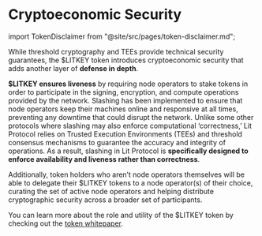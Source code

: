 # Cryptoeconomic Security

import TokenDisclaimer from "@site/src/pages/token-disclaimer.md";


While threshold cryptography and TEEs provide technical security guarantees, the $LITKEY token introduces cryptoeconomic security that adds another layer of **defense in depth**. 

**$LITKEY ensures liveness** by requiring node operators to stake tokens in order to participate in the signing, encryption, and compute operations provided by the network. Slashing has been implemented to ensure that node operators keep their machines online and responsive at all times, preventing any downtime that could disrupt the network. Unlike some other protocols where slashing may also enforce computational ‘correctness,’ Lit Protocol relies on Trusted Execution Environments (TEEs) and threshold consensus mechanisms to guarantee the accuracy and integrity of operations. As a result, slashing in Lit Protocol is **specifically designed to enforce availability and liveness rather than correctness**.

Additionally, token holders who aren’t node operators themselves will be able to delegate their $LITKEY tokens to a node operator(s) of their choice, curating the set of active node operators and helping distribute cryptographic security across a broader set of participants.

You can learn more about the role and utility of the $LITKEY token by checking out the [token whitepaper](https://github.com/LIT-Protocol/LITKEY-Token-Paper-v1/blob/main/%24LITKEY%20Whitepaper%20-%20v1.pdf). 
